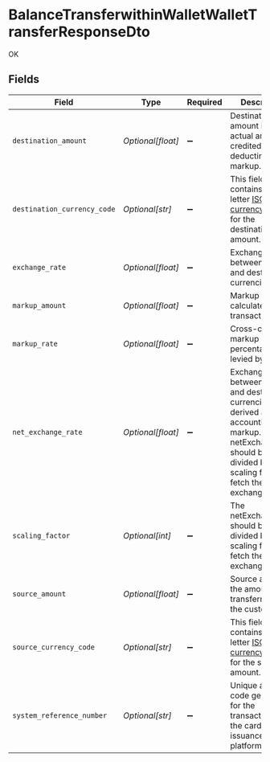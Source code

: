 # BalanceTransferwithinWalletWalletTransferResponseDto

OK


## Fields

| Field                                                                                                                                                                                       | Type                                                                                                                                                                                        | Required                                                                                                                                                                                    | Description                                                                                                                                                                                 | Example                                                                                                                                                                                     |
| ------------------------------------------------------------------------------------------------------------------------------------------------------------------------------------------- | ------------------------------------------------------------------------------------------------------------------------------------------------------------------------------------------- | ------------------------------------------------------------------------------------------------------------------------------------------------------------------------------------------- | ------------------------------------------------------------------------------------------------------------------------------------------------------------------------------------------- | ------------------------------------------------------------------------------------------------------------------------------------------------------------------------------------------- |
| `destination_amount`                                                                                                                                                                        | *Optional[float]*                                                                                                                                                                           | :heavy_minus_sign:                                                                                                                                                                          | Destination amount is the actual amount credited after deducting Fx and markup.                                                                                                             | 549.07                                                                                                                                                                                      |
| `destination_currency_code`                                                                                                                                                                 | *Optional[str]*                                                                                                                                                                             | :heavy_minus_sign:                                                                                                                                                                          | This field contains the 3-letter [ISO-4217 currency code](https://www.iso.org/iso-4217-currency-codes.html) for the destination amount.                                                     | INR                                                                                                                                                                                         |
| `exchange_rate`                                                                                                                                                                             | *Optional[float]*                                                                                                                                                                           | :heavy_minus_sign:                                                                                                                                                                          | Exchange rate between source and destination currencies.                                                                                                                                    | 54.934                                                                                                                                                                                      |
| `markup_amount`                                                                                                                                                                             | *Optional[float]*                                                                                                                                                                           | :heavy_minus_sign:                                                                                                                                                                          | Markup amount calculated on the transaction.                                                                                                                                                | 0.27                                                                                                                                                                                        |
| `markup_rate`                                                                                                                                                                               | *Optional[float]*                                                                                                                                                                           | :heavy_minus_sign:                                                                                                                                                                          | Cross-currency markup percentage levied by NIUM.                                                                                                                                            | 0.027467                                                                                                                                                                                    |
| `net_exchange_rate`                                                                                                                                                                         | *Optional[float]*                                                                                                                                                                           | :heavy_minus_sign:                                                                                                                                                                          | Exchange rate between source and destination currencies derived after accounting for markup. The netExchangeRate should be divided by the scaling factor to fetch the actual exchange rate. | 54.906533                                                                                                                                                                                   |
| `scaling_factor`                                                                                                                                                                            | *Optional[int]*                                                                                                                                                                             | :heavy_minus_sign:                                                                                                                                                                          | The netExchangeRate should be divided by the scaling factor to fetch the actual exchange rate.                                                                                              | 1                                                                                                                                                                                           |
| `source_amount`                                                                                                                                                                             | *Optional[float]*                                                                                                                                                                           | :heavy_minus_sign:                                                                                                                                                                          | Source amount is the amount transferred by the customer.                                                                                                                                    | 10                                                                                                                                                                                          |
| `source_currency_code`                                                                                                                                                                      | *Optional[str]*                                                                                                                                                                             | :heavy_minus_sign:                                                                                                                                                                          | This field contains the 3-letter [ISO-4217 currency code](https://www.iso.org/iso-4217-currency-codes.html) for the source amount.                                                          | SGD                                                                                                                                                                                         |
| `system_reference_number`                                                                                                                                                                   | *Optional[str]*                                                                                                                                                                             | :heavy_minus_sign:                                                                                                                                                                          | Unique auth code generated for the transaction by the card issuance platform.                                                                                                               | CP2919853847                                                                                                                                                                                |